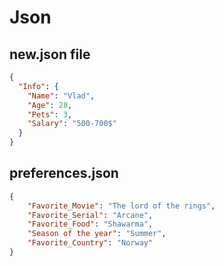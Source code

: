 # Json
## new.json file
```json
{
  "Info": {
    "Name": "Vlad",
    "Age": 28,
    "Pets": 3,
    "Salary": "500-700$"
  }
}
```
## preferences.json
```json
{
	"Favorite_Movie": "The lord of the rings",
	"Favorite_Serial": "Arcane",
	"Favorite_Food": "Shawarma",
	"Season of the year": "Summer",
	"Favorite_Country": "Norway"
}
```

